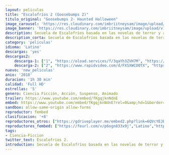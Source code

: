 ```yaml
---
layout: peliculas
title: "Escalofríos 2 (Goosebumps 2)"
titulo_original: "Goosebumps 2- Haunted Halloween"
image_carousel: 'https://res.cloudinary.com/imbriitneysam/image/upload/v1542407303/escalofrios-poster-min.jpg'
image_banner: 'https://res.cloudinary.com/imbriitneysam/image/upload/v1542407304/escalofrios-banner-min.jpg'
description: Secuela de Escalofríos basada en las novelas de terror y aventura escritas por R.L. Stine. Película dirigida de nuevo por Rob Letterman y escrita por Darren Lemke. Producida por Deborah Forte y Neal H. Moritz. Podría volver a ser protagonizada por Jack Black.
description_corta: Secuela de Escalofríos basada en las novelas de terror y aventura escritas por R.L. Stine. Película dirigida de nuevo por Rob Letterman y escrita por Darren Lemke. Producida por Deborah Forte y Neal H. Moritz. Podría volver a ser protagonizada por Jack Black.
category: 'peliculas'
idioma: 'Latino'
descargas: 'yes'
descargas2:
    descarga-1: ["1", "https://oload.services/f/3qaYh3ZVH7M", "https://www.google.com/s2/favicons?domain=openload.co","OpenLoad","https://res.cloudinary.com/imbriitneysam/image/upload/v1541473684/mexico.png", "Latino", "Full HD"]
    descarga-2: ["2", "https://www.rapidvideo.com/d/FXSXWCO0TX", "https://www.google.com/s2/favicons?domain=www.rapidvideo.com","RapidVideo","https://res.cloudinary.com/imbriitneysam/image/upload/v1541473684/mexico.png", "Latino", "Full HD"]
nuevo: 'new_peliculas'
anio: '2018'
duracion: '1h 30 min'
calidad: 'Full HD'
estrellas: '5'
genero: Ciencia Ficción, Acción, Suspenso, Animado
trailer: https://www.youtube.com/embed/fKgqjknNdnE
embed: https://www.youtube.com/embed/fKgqjknNdnE?rel=0&amp;hd=1&border=0&wmode=opaque&enablejsapi=1&modestbranding=1&controls=1&showinfo=1
sandbox: allow-same-origin allow-forms
reproductor: fembed
clasificacion: '+8'
reproductores_otros: ["https://gdriveplayer.me/embed2.php?link=6QVcYEJBRHTaiOcSeJI4DQVu3hvpikWVCDsDHsHWW3O5qB0eUNih8PxT1YXNOnWvW90XzHCOoJaAOUC7Eegn%252F317GPziZaJINyAnHXNlRYiXMFkeA%252FMrvof%252FEInOiGWJa1NMEP89PuzEELPe2PlqZLMZNsiD9MQ65wvb%252BOSW5vOojUZeUmNBtA6epV5uLHRC%252FrTuQRB6Ux%252FRbdKsoRnB94","Latino","https://www.zembed.to/public/dist/asteroid.html?id=467852e95b88687bf9e2774ee1b0dbaf&title=Goosebumps%202:%20Haunted%20Halloween","Latino","https://movcloud.net/embed/ma-KVbjGCdzU","Latino","https://api.cuevana3.io/stream/index.php?file=ek5lbm9xYWNrS0xYMTZLa2xNbkdvY3ZTb3BtZng4TGp6ZFpobGFMUGtOelcwcUZmbWRIVzRkakVuS0JnbEplcG1KUnNZSlRTMGViVTBxZGdsdEhPb3BldWxLeVZrNlhxeTZTRFlLRFNsUT09","Latino","https://mstream.press/zedwk1warcyz","Latino"]
reproductores_fembed: ["https://feurl.com/v/p6ogn833x9j","Latino","https://feurl.com/v/5jo4xkl7gxv","Latino"]
tags:
- Ciencia-Ficcion
twitter_text: Escalofríos 2.
introduction: Secuela de Escalofríos basada en las novelas de terror y aventura escritas por R.L. Stine. Película dirigida de nuevo por Rob Letterman y escrita por Darren Lemke. Producida por Deborah Forte y Neal H. Moritz. Podría volver a ser protagonizada por Jack Black.
---
```













